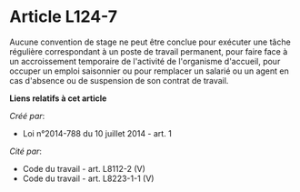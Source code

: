 # Article L124-7

Aucune convention de stage ne peut être conclue pour exécuter une tâche régulière correspondant à un poste de travail
permanent, pour faire face à un accroissement temporaire de l'activité de l'organisme d'accueil, pour occuper un emploi
saisonnier ou pour remplacer un salarié ou un agent en cas d'absence ou de suspension de son contrat de travail.

**Liens relatifs à cet article**

_Créé par_:

  - Loi n°2014-788 du 10 juillet 2014 - art. 1

_Cité par_:

  - Code du travail - art. L8112-2 (V)
  - Code du travail - art. L8223-1-1 (V)
